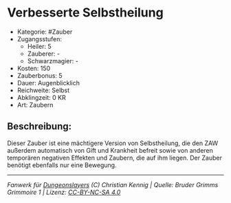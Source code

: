 # Verbesserte Selbstheilung

- Kategorie: #Zauber
- Zugangsstufen:
  - Heiler: 5
  - Zauberer: -
  - Schwarzmagier: -
- Kosten: 150
- Zauberbonus: 5
- Dauer: Augenblicklich
- Reichweite: Selbst
- Abklingzeit: 0 KR
- Art: Zaubern

## Beschreibung:

Dieser Zauber ist eine mächtigere Version von Selbstheilung, die den ZAW außerdem automatisch von Gift und Krankheit befreit sowie von anderen temporären negativen Effekten und Zaubern, die auf ihm liegen. Der Zauber benötigt ebenfalls nur eine Bewegung.

---

_Fanwerk für [Dungeonslayers](https://www.dungeonslayers.net/) (C) Christian Kennig | Quelle: Bruder Grimms Grimmoire 1 | Lizenz: [CC-BY-NC-SA 4.0](https://creativecommons.org/licenses/by-nc-sa/4.0/deed.de)_
